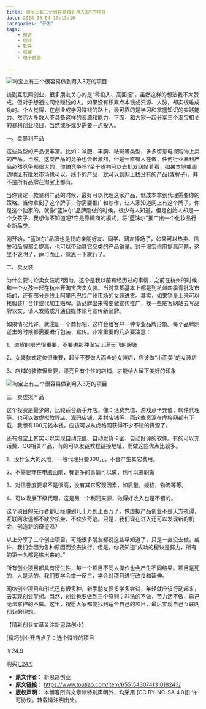 ```yaml
---
title: 淘宝上有三个很容易做到月入3万的项目
date: 2018-05-04 10:13:10
categories: "开发"
tags:
	- 投资
	- 创业
	- 软件
	- 威客
	- 电子商务

---
```


![淘宝上有三个很容易做到月入3万的项目][3]

谈到互联网创业，很多朋友关心的是“零投入、高回报”，虽然这样的想法我不太赞成。但对于想通过网络赚钱的人，如果没有积累点本钱或资源、人脉，却实很难成功的。个人觉得，在创业或学习赚钱的路上，最可靠的是学习和掌握知识的实践能力。然而大多数人不具备这样的资源和能力。下面，和大家一起分享三个淘宝相关的暴利创业项目，当然或多或少需要一点投入。

一、卖暴利产品

这些类型的产品很丰富。比如：减肥、丰胸、祛斑等类型，多多留意电视购物上卖的产品。当然，这类产品的竞争也会很激烈，但是一直有人在做，任何行业暴利产品必然竞争都很大的，你怕竞争吗?至于货物可以去批发网站看看，如果本地或周边地区有批发市场也可以。线下的产品，就可以到网上找没有的产品(或牌子)，并不是所有品牌在淘宝上都有。

当你锁定一款暴利产品的时候，最好可以代理这家产品，低成本拿到代理需要你的策略。当你拿到了这个牌子，你需要推广和炒作，让人家知道网上有这个牌子，你是这个独家的。就像“蓝沫尔”品牌刚做的时候，很少有人知道，但是创始人却是一个女孩子，我想你不知道吧?它是靠微商的模式，将“蓝沫尔”推广出一个化妆品行业新品类。

刚开始，“蓝沫尔”品牌也是找的亲朋好友、同学、网友捧场子，如果可以热卖、信誉和品牌都会提高，也可以带动其它品类的产品销量。对于淘宝信用提高问题，这里不说明了，适可而止，意思一下就行了。

二、卖女装

为什么要讨论卖女装呢?因为，这个是我以前有经历过的事情，之前在杭州的时候和一个女孩一起在杭州开淘宝店卖女装。当时拿货基本上都是到杭州四季青批发市场的，还有部分是线上阿里巴巴找广州市场的女装进货。其实，如果销量上来可以找服装厂合作或代加工贴牌。新品牌出来需要做宣传推广，找一些威客网站去写品牌软文，请人发贴或开通自媒体账号宣传新品牌。

如果情况允许，就注册一个商标吧，这样会给客户一种专业品牌形象。每个品牌刚诞生的时候都需要进行包装、宣传。非常重要的几点要注意：

1、进货的眼光很重要，不要进那种淘宝上满天飞的服饰

2、女装款式定位很重要，起步不要做大而全的女装店，应该做“小而美”的女装店

3、店铺的装修很重要，漂亮且有个性的店铺，才能给人留下美好的印象

![淘宝上有三个很容易做到月入3万的项目][3 1]

三、卖虚拟产品


这个投资是最少的，比较适合新手开店。像：话费充值、游戏点卡充值，软件代理等。也可以做虚拟教程店、源码店铺、素材店铺等，而这些资源在虎格网都有下载，我想有100元钱本钱，应该可以从虎格网获得不少不错的资源了。

还有淘宝上其实可以实现自动充值、自动发货卡密、自动好评的软件。有的可以充话费、QQ相关产品，有的可以发链教程链接地址，而做这些优点比较多。

1，没什么大的风险，一般代理只要300元，不会产生其它费用。

2、不需要守在电脑面前，有更多的事情可以做，也可以兼职做

3、对信誉度要求不是很高，没有其它客观因素，如质量，规格，物流等等。

4、可以发展下级代理，这是另一个利润来源，做得好收入也是不错的。

这个项目的先行者都已经赚到几十万到上百万了。做虚拟产品创业不是天方夜谭，互联网永远都不缺少机会、不缺少奇迹。只是，我们现在进入还可以发现新的机会，创造新的奇迹吗?

以上分享了三个创业项目，可能很多朋友都说这些早知道了，只是一直没去做。或许，我们会因为各种原因而没去执行。但是，你要知道“成功的秘诀是努力，所有的第一名都是练出来的。”

所有创业项目都具有衍生性，每一个项目不同人操作也会产生不同结果。项目是死的，人是活的。我们要学会举一反三，学会对项目进行改良和延伸。

网络创业项目和形式还有很多种，新手朋友要多学多尝试，年轻就应该行动起来，去实现创业梦想。当然，创业也要做到三个原则：非法的不做，苦力活不做，自己无法掌控的不做。这里，祝愿大家都能找到适合自己的项目，最后实现自己互联网创业的理想。

【精彩创业文章关注新思路创业】

[精巧创业开店点子：选个赚钱的项目

￥24.9

购买][_24.9]


[3]: http://p3.pstatp.com/large/pgc-image/15253987881310c434b36fd
[3 1]: http://p3.pstatp.com/large/pgc-image/1525398811846f3272fa02d
[_24.9]: http://union-click.jd.com/jdc?e=&amp;p=AyIHZRtYFAcXBFIZWR0yEgZXGF0TChc3EUQDS10iXhBeGlcJDBkNXg9JHUlSSkkFSRwSBlcYXRMKFxgMXgdIMldvCVAkbARKZSphX2FDYX0zQBljXkQLWXVYFAIbG1QfRxQHAwZdEF8RCRMOZRleFAsaAVUeWCUAEANVGVwVCxY3ZRtaJVB83%2BOtg7CzDtP%2FlI6dlSIGZRtfFgYQD1wTWhwKEgdlHGtOWk1EDV4PSVJKaQdFByUyIjdlK1slAQ%3D%3D&amp;t=W1dCFFlQCxxKQgFHRE5XDVULR0UVAxAEUx1TEB1LQglG
 *  **原文作者：** 新思路创业
 *  **原文链接：** https://www.toutiao.com/item/6551543074131018243/
 *  **版权声明：** 本博客所有文章除特别声明外，均采用 [CC BY-NC-SA 4.0][] 许可协议。转载请注明出处。